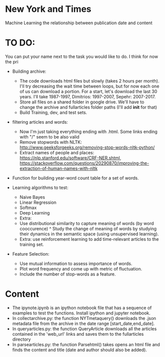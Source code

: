 # New York and Times
Machine Learning the relationship between publication date and content

# TO DO:
You can put your name next to the task you would like to do. I think for now the pri

- Building archive:
	* The code downloads html files but slowly (takes 2 hours per month). I'll try decreasing the wait time between loops, but for now each one of us can download a portion. For a start, let's download the last 30 years. I'll take 1987-1997, Dimitrios: 1997-2007, Sepehr: 2007-2017.
	* Store all files on a shared folder in google drive. We'll have to change the archive and fullarticles folder paths (I'll add __init__ for that)
	* Build Training, dev, and test sets.
- filtering articles and words:
	* Now I'm just taking everything ending with .html. Some links ending with "/" seem to be also valid
	* Remove stopwords with NLTK: http://www.geeksforgeeks.org/removing-stop-words-nltk-python/
	* Extract names of people and places: https://nlp.stanford.edu/software/CRF-NER.shtml, https://stackoverflow.com/questions/20290870/improving-the-extraction-of-human-names-with-nltk

- Function for building year-word count table for a set of words.

- Learning algorithms to test:
	* Naive Bayes
	* Linear Regression
	* Softmax
	* Deep Learning

	- Extra:
	* Use distributional similarity to capture meaning of words (by word cooccurence)
		^ Study the change of meaning of words by studying their dynamics in the semantic space (using unsupervised learning).
	* Extra: use reinforcement learning to add time-relevant articles to the training set.

- Feature Selection:
	* Use mutual information to assess importance of words.
	* Plot word frequency and come up with metric of fluctuation. 
	* Include the number of stop-words as a feature.

# Content

- The ipynote.ipynb is an ipython notebook file that has a sequence of examples to test the functions. Install ipython and jupyter notebook.
- In collectarchive.py: the function NYTmetaquery() downloads the .json metadata file from the archive in the date range [start\_date,end\_date].
- In queryarticles.py: the function QueryArticle downloads all the articles contained in the 'web\_url' links and saves them to the fullarticles directory
- In parsearticles.py: the function Parsehtml() takes opens an html file and finds the content and title (date and author should also be added).
